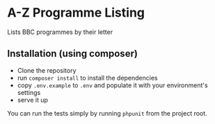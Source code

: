 # A-Z Programme Listing

Lists BBC programmes by their letter

## Installation (using composer)

- Clone the repository
- run `composer install` to install the dependencies
- copy `.env.example` to `.env` and populate it with your environment's settings
- serve it up

You can run the tests simply by running `phpunit` from the project root. 